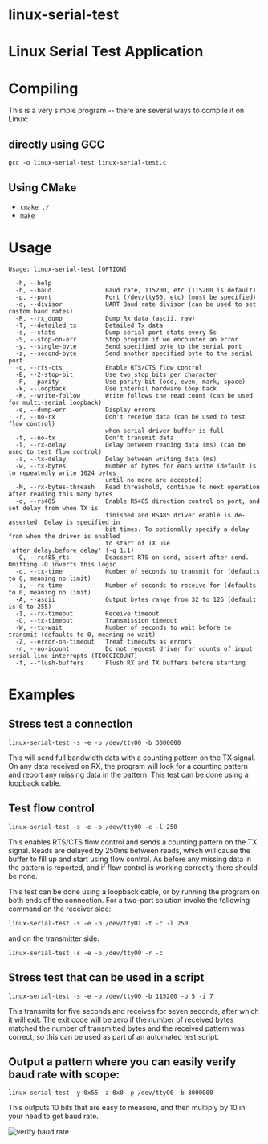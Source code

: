 # linux-serial-test

# Linux Serial Test Application

# Compiling

This is a very simple program -- there are several ways to compile it on Linux:

## directly using GCC

`gcc -o linux-serial-test linux-serial-test.c`

## Using CMake

- `cmake ./`
- `make`

# Usage

```
Usage: linux-serial-test [OPTION]

  -h, --help
  -b, --baud               Baud rate, 115200, etc (115200 is default)
  -p, --port               Port (/dev/ttyS0, etc) (must be specified)
  -d, --divisor            UART Baud rate divisor (can be used to set custom baud rates)
  -R, --rx_dump            Dump Rx data (ascii, raw)
  -T, --detailed_tx        Detailed Tx data
  -s, --stats              Dump serial port stats every 5s
  -S, --stop-on-err        Stop program if we encounter an error
  -y, --single-byte        Send specified byte to the serial port
  -z, --second-byte        Send another specified byte to the serial port
  -c, --rts-cts            Enable RTS/CTS flow control
  -B, --2-stop-bit         Use two stop bits per character
  -P, --parity             Use parity bit (odd, even, mark, space)
  -k, --loopback           Use internal hardware loop back
  -K, --write-follow       Write follows the read count (can be used for multi-serial loopback)
  -e, --dump-err           Display errors
  -r, --no-rx              Don't receive data (can be used to test flow control)
                           when serial driver buffer is full
  -t, --no-tx              Don't transmit data
  -l, --rx-delay           Delay between reading data (ms) (can be used to test flow control)
  -a, --tx-delay           Delay between writing data (ms)
  -w, --tx-bytes           Number of bytes for each write (default is to repeatedly write 1024 bytes
                           until no more are accepted)
  -M, --rx-bytes-threash   Read threashold, continue to next operation after reading this many bytes
  -q, --rs485              Enable RS485 direction control on port, and set delay from when TX is
                           finished and RS485 driver enable is de-asserted. Delay is specified in
                           bit times. To optionally specify a delay from when the driver is enabled
                           to start of TX use 'after_delay.before_delay' (-q 1.1)
  -Q, --rs485_rts          Deassert RTS on send, assert after send. Omitting -Q inverts this logic.
  -o, --tx-time            Number of seconds to transmit for (defaults to 0, meaning no limit)
  -i, --rx-time            Number of seconds to receive for (defaults to 0, meaning no limit)
  -A, --ascii              Output bytes range from 32 to 126 (default is 0 to 255)
  -I, --rx-timeout         Receive timeout
  -O, --tx-timeout         Transmission timeout
  -W, --tx-wait            Number of seconds to wait before to transmit (defaults to 0, meaning no wait)
  -Z, --error-on-timeout   Treat timeouts as errors
  -n, --no-icount          Do not request driver for counts of input serial line interrupts (TIOCGICOUNT)
  -f, --flush-buffers      Flush RX and TX buffers before starting
```


# Examples

## Stress test a connection

    linux-serial-test -s -e -p /dev/ttyO0 -b 3000000

This will send full bandwidth data with a counting pattern on the TX signal.
On any data received on RX, the program will look for a counting pattern and
report any missing data in the pattern. This test can be done using a loopback
cable.

## Test flow control

    linux-serial-test -s -e -p /dev/ttyO0 -c -l 250

This enables RTS/CTS flow control and sends a counting pattern on the TX signal.
Reads are delayed by 250ms between reads, which will cause the buffer to fill up
and start using flow control. As before any missing data in the pattern is
reported, and if flow control is working correctly there should be none.

This test can be done using a loopback cable, or by running the program on both
ends of the connection. For a two-port solution invoke the following command on
the receiver side:

    linux-serial-test -s -e -p /dev/ttyO1 -t -c -l 250

and on the transmitter side:

    linux-serial-test -s -e -p /dev/ttyO0 -r -c

## Stress test that can be used in a script

    linux-serial-test -s -e -p /dev/ttyO0 -b 115200 -o 5 -i 7

This transmits for five seconds and receives for seven seconds, after which it
will exit. The exit code will be zero if the number of received bytes matched
the number of transmitted bytes and the received pattern was correct, so this
can be used as part of an automated test script.

## Output a pattern where you can easily verify baud rate with scope:

    linux-serial-test -y 0x55 -z 0x0 -p /dev/ttyO0 -b 3000000

This outputs 10 bits that are easy to measure, and then multiply by 10
in your head to get baud rate.

![verify baud rate](https://github.com/cbrake/linux-serial-test/blob/master/measure-baud-rate-example.png)
